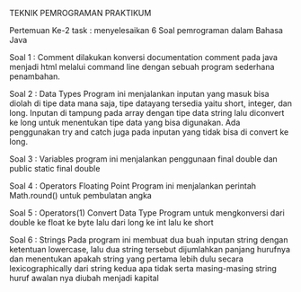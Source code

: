 TEKNIK PEMROGRAMAN PRAKTIKUM

Pertemuan Ke-2
task : menyelesaikan 6 Soal pemrograman dalam Bahasa Java

Soal 1 : Comment
  dilakukan konversi documentation comment pada java menjadi html melalui 
  command line dengan sebuah program sederhana penambahan.

Soal 2 : Data Types
  Program ini menjalankan inputan yang masuk bisa diolah di tipe data mana saja, 
  tipe datayang tersedia yaitu short, integer, dan long. Inputan di tampung pada array dengan tipe data
  string lalu diconvert ke long untuk menentukan tipe data yang bisa digunakan. Ada
  penggunakan try and catch juga pada  inputan yang tidak bisa di convert ke long.

Soal 3 : Variables
  program ini menjalankan penggunaan final double dan public static final double
  
Soal 4 : Operators Floating Point
  Program ini menjalankan perintah Math.round() untuk pembulatan angka

Soal 5 : Operators(1) Convert Data Type
  Program untuk mengkonversi dari double ke float ke byte lalu dari long ke int lalu ke short

Soal 6 : Strings
  Pada program ini membuat dua buah inputan string dengan ketentuan lowercase, 
  lalu dua string tersebut dijumlahkan panjang hurufnya dan menentukan apakah 
  string yang pertama lebih dulu secara lexicographically dari string kedua apa 
  tidak serta masing-masing string huruf awalan nya diubah menjadi kapital 
